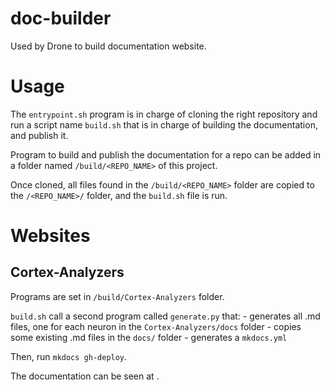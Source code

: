 # doc-builder

Used by Drone to build documentation website.

# Usage

The `entrypoint.sh` program is in charge of cloning the right repository and  run a script name `build.sh` that is in charge of building the documentation, and publish it.

Program to build and publish the documentation for a repo can be added in a folder named `/build/<REPO_NAME>` of this project.

Once cloned, all files found in the `/build/<REPO_NAME>` folder are copied to the `/<REPO_NAME>/` folder, and the `build.sh` file is run.


# Websites 

## Cortex-Analyzers

Programs are set in `/build/Cortex-Analyzers` folder.

`build.sh` call a second program called `generate.py` that: 
    - generates all .md files, one for each neuron in the `Cortex-Analyzers/docs` folder
    - copies some existing .md files in the `docs/` folder
    - generates a `mkdocs.yml`

Then, run `mkdocs gh-deploy`. 

The documentation can be seen at [](https://thehive-project.github.io/Cortex-Analyzers/).

